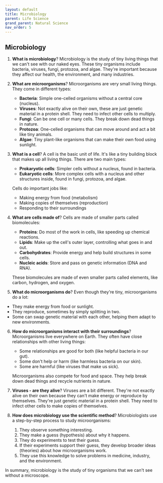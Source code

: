 ```yaml
---
layout: default
title: Microbiology
parent: Life Science
grand_parent: Natural Science
nav_order: 5
---
```


## Microbiology

1. **What is microbiology**? Microbiology is the study of tiny living things that we can't see with our naked eyes. These tiny organisms include bacteria, viruses, fungi, protozoa, and algae. They're important because they affect our health, the environment, and many industries.

2. **What are microorganisms**? Microorganisms are very small living things. They come in different types:
    - **Bacteria**: Simple one-celled organisms without a central core (nucleus).
    - **Viruses**: Not exactly alive on their own, these are just genetic material in a protein shell. They need to infect other cells to multiply.
    - **Fungi**: Can be one cell or many cells. They break down dead things in nature.
    - **Protozoa**: One-celled organisms that can move around and act a bit like tiny animals.
    - **Algae**: Tiny plant-like organisms that can make their own food using sunlight.

3. **What is a cell**? A cell is the basic unit of life. It's like a tiny building block that makes up all living things. There are two main types:
    - **Prokaryotic cells**: Simpler cells without a nucleus, found in bacteria.
    - **Eukaryotic cells**: More complex cells with a nucleus and other structures inside, found in fungi, protozoa, and algae.

    Cells do important jobs like:
    - Making energy from food (metabolism)
    - Making copies of themselves (reproduction)
    - Responding to their surroundings

4. **What are cells made of**? Cells are made of smaller parts called biomolecules:
    - **Proteins**: Do most of the work in cells, like speeding up chemical reactions.
    - **Lipids**: Make up the cell's outer layer, controlling what goes in and out.
    - **Carbohydrates**: Provide energy and help build structures in some cells.
    - **Nucleic acids**: Store and pass on genetic information (DNA and RNA).

    These biomolecules are made of even smaller parts called elements, like carbon, hydrogen, and oxygen.

5. **What do microorganisms do**? Even though they're tiny, microorganisms do a lot:
- They make energy from food or sunlight.
- They reproduce, sometimes by simply splitting in two.
- Some can swap genetic material with each other, helping them adapt to new environments.

6. **How do microorganisms interact with their surroundings**? Microorganisms live everywhere on Earth. They often have close relationships with other living things:
    - Some relationships are good for both (like helpful bacteria in our gut).
    - Some don't help or harm (like harmless bacteria on our skin).
    - Some are harmful (like viruses that make us sick).

    Microorganisms also compete for food and space. They help break down dead things and recycle nutrients in nature.

7. **Viruses - are they alive**? Viruses are a bit different. They're not exactly alive on their own because they can't make energy or reproduce by themselves. They're just genetic material in a protein shell. They need to infect other cells to make copies of themselves.

8. **How does microbiology use the scientific method**? Microbiologists use a step-by-step process to study microorganisms:
    1. They observe something interesting.
    2. They make a guess (hypothesis) about why it happens.
    3. They do experiments to test their guess.
    4. If their experiments support their guess, they develop broader ideas (theories) about how microorganisms work.
    5. They use this knowledge to solve problems in medicine, industry, and the environment.

In summary, microbiology is the study of tiny organisms that we can't see without a microscope.
